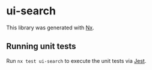 # ui-search

This library was generated with [Nx](https://nx.dev).

## Running unit tests

Run `nx test ui-search` to execute the unit tests via [Jest](https://jestjs.io).
